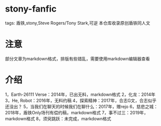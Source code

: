 # stony-fanfic
tags: 盾铁,stony,Steve Rogers/Tony Stark,可逆
本仓库收录原创盾铁同人文

# 注意
部分文章为markdown格式，排版有些错乱，需要使用markdown编辑器查看

# 介绍
1，Earth-26111 Verse：2014年，已出无料，markdown格式
2，化龙：2014年
3，He, Robot：2016年，无料约稿
4，探索精神：2017年，合志G文，合志似乎还没出？
5，当我们在聊天的时候我们在聊什么：2017年，赠rejo
6，慈悲之城：2018年，盾铁Only场刊有偿约稿，markdown格式
7，事不过三：2019年，markdown格式
8，须臾跳跃：未完成，markdown格式
